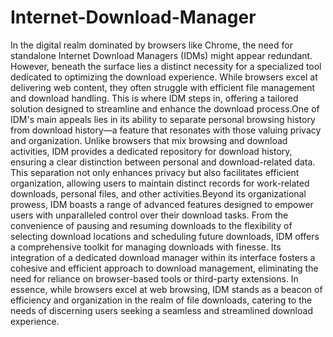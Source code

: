 # Internet-Download-Manager
In the digital realm dominated by browsers like Chrome, the need for standalone Internet Download Managers (IDMs) might appear redundant. However, beneath the surface lies a distinct necessity for a specialized tool dedicated to optimizing the download experience. While browsers excel at delivering web content, they often struggle with efficient file management and download handling. This is where IDM steps in, offering a tailored solution designed to streamline and enhance the download process.One of IDM's main appeals lies in its ability to separate personal browsing history from download history—a feature that resonates with those valuing privacy and organization. Unlike browsers that mix browsing and download activities, IDM provides a dedicated repository for download history, ensuring a clear distinction between personal and download-related data. This separation not only enhances privacy but also facilitates efficient organization, allowing users to maintain distinct records for work-related downloads, personal files, and other activities.Beyond its organizational prowess, IDM boasts a range of advanced features designed to empower users with unparalleled control over their download tasks. From the convenience of pausing and resuming downloads to the flexibility of selecting download locations and scheduling future downloads, IDM offers a comprehensive toolkit for managing downloads with finesse. Its integration of a dedicated download manager within its interface fosters a cohesive and efficient approach to download management, eliminating the need for reliance on browser-based tools or third-party extensions. In essence, while browsers excel at web browsing, IDM stands as a beacon of efficiency and organization in the realm of file downloads, catering to the needs of discerning users seeking a seamless and streamlined download experience.
